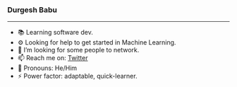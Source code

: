 ### Durgesh Babu

---

-   📚 Learning software dev.
-   ⚙︎ Looking for help to get started in Machine Learning.
-   🤔 I’m looking for some people to network.
-   📫 Reach me on: [Twitter](https://twitter.com/Durgesh_B_G)
-   👦 Pronouns: He/Him
-   ⚡ Power factor: adaptable, quick-learner.
